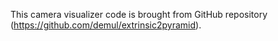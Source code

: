 This camera visualizer code is brought from GitHub repository (https://github.com/demul/extrinsic2pyramid).